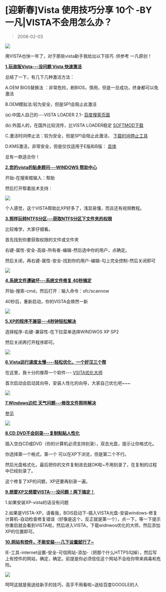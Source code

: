 # [迎新春]Vista 使用技巧分享 10个 -BY 一凡|VISTA不会用怎么办？ 

> 2008-02-03

<div class="pcs-article-content_ptkaiapt4bxy_baiduscarticle" id="detailArticleContent_ptkaiapt4bxy_baiduscarticle">
 <p>
  <img class="blogimg" small="0" src="images/3db5da006b6a362d70f17b027284beb5.jpg"/>
 </p>
 <p>
  用VISTA也快一年了，对于那些vista新手我给出以下技巧 .供参考 一凡原创！
 </p>
 <p>
  <strong>
   <u>
    1.玩盗版Vista---没问题 Vista 快速激活
   </u>
  </strong>
 </p>
 <p>
  总结了一下，有几下几种激活方法：
 </p>
 <p>
  A.OEM BIOS替换法 ：非常危险，刷BIOS，慎用，但是一旦成功，终身都可以免激活
 </p>
 <p>
  B.OEM模拟法:较为安全，但是SP1会阻止此激活
 </p>
 <p>
  (a):中国人自己的---VISTA LOADER 2.1-
  <a href="http://www.baidu.com/s?ie=gb2312&amp;bs=PNG&amp;sr=&amp;z=&amp;cl=3&amp;f=8&amp;wd=VISTA+LOADER&amp;ct=0" target="_blank">
   百度搜索页面
  </a>
 </p>
 <p>
  (b):外国人的，在国外比较流传，比VISTA LOADER稳定
  <a href="http://ysl668.bokee.com/viewdiary.18120591.html" target="_blank">
   SOFTMOD下载
  </a>
 </p>
 <p>
 </p>
 <p>
  C.激活时间停止法：较为安全，但是SP1会阻止此激活，
  <a href="http://soft.patching.net/list_122.html" target="_blank">
   下载时间停止工具
  </a>
 </p>
 <p>
  D.KMS激活，非常安全，但是仅仅适用于E版和B版：
  <a href="http://vbs.net.cn/DNS/vbs/" target="_blank">
   具体
  </a>
 </p>
 <p>
  总有一款适合你！
 </p>
 <p>
  <strong>
   <u>
    2.您的vista的贴身顾问---WINDOWS 帮助中心
   </u>
  </strong>
 </p>
 <p>
  开始-在搜索框输入：帮助
 </p>
 <p>
  然后打开帮着技术支持：
 </p>
 <p>
  <img class="blogimg" small="0" src="images/635573d066e2db52c59818fa89455a99.jpg"/>
 </p>
 <p>
  个人感觉，这个VISTA帮助比XP好多了，浅显易懂，而且还有视频教程。
 </p>
 <p>
  <strong>
   <u>
    3.照样玩转NTFS分区---获取NTFS分区下文件夹的权限
   </u>
  </strong>
 </p>
 <p>
  比较难学，大家仔细看。
 </p>
 <p>
  首先找到你要获取权限的文件或文件夹
 </p>
 <p>
  右键-属性-安全-高级-所有者-编辑-然后选中你的用户，点确定。
 </p>
 <p>
  然后关闭，再右键-属性-安全-找到你的用户-编辑-勾上完全控制-然后关闭即可
 </p>
 <p>
  <u>
   <img class="blogimg" small="0" src="images/4329235e626fd9a51a89ee599c0abf0a.jpg"/>
  </u>
 </p>
 <p>
  <strong>
   <u>
    4.系统文件遭破坏---系统文件修复 40秒搞定
   </u>
  </strong>
 </p>
 <p>
  开始-搜索-cmd，然后打开：输入命令：sfc/scannow
 </p>
 <p>
  40秒后，重新启动，你的VISTA会焕然一新
 </p>
 <p>
  <img class="blogimg" small="0" src="images/ba7beb11ef32c2f5217d9a96d9060dd7.jpg"/>
 </p>
 <p>
  <strong>
   <u>
    5.XP的程序不兼容---4秒钟轻松解决
   </u>
  </strong>
 </p>
 <p>
  选择程序-右键-兼容性-在下拉菜单选择WINDWOS XP SP2
 </p>
 <p>
  然后关闭再打开程序即可。
 </p>
 <p>
  <img class="blogimg" small="0" src="images/63d4f4c7e75cf4c7b5fcd96b44d3e9e6.jpg"/>
 </p>
 <p>
  <strong>
   <u>
    6.Vista运行速度太慢----轻松优化，一个好汉三个帮
   </u>
  </strong>
 </p>
 <p>
  在这里，我十分的推荐一个软件---
  <a href="http://VISTA123.COM" target="_blank">
   VSITA优化大师
  </a>
 </p>
 <p>
  首次启动会启动其向导，安装人性化的向导，大家自己优化吧~~~
 </p>
 <p>
  <img class="blogimg" small="0" src="images/82638af18aaca050cc6968c1610b5eea.jpg"/>
 </p>
 <p>
  <strong>
   <u>
    7.Windows边栏 天气问题---修改文件照样解决
   </u>
  </strong>
 </p>
 <p>
  <a href="http://www.vista123.com/html/233.html" target="_blank">
   参见
  </a>
 </p>
 <p>
  <img class="blogimg" small="0" src="images/95cbaffdd161faf3cd2f87baf2d28611.jpg"/>
 </p>
 <p>
  <strong>
   <u>
    8.CD,DVD不会刻录---复制粘贴人性化
   </u>
  </strong>
 </p>
 <p>
  插入空白CD或DVD（你的计算机必须支持刻录），双击光盘，提示让你格式化。
 </p>
 <p>
  你选择第一个格式，第一个 可以在XP下浏览，但是第二个不行。
 </p>
 <p>
  然后光盘格式化，最后把你的文件复制进去就OK啦~不用刻录了，在复制的过程中已经刻录了。
 </p>
 <p>
  这个修复了XP的问题，XP还要再刻录一遍。
 </p>
 <p>
  <strong>
   <u>
    9.想要XP又想要VISTA---没问题！两下搞定！
   </u>
  </strong>
 </p>
 <p>
  1.如果安装XP-vista的话没有问题
 </p>
 <p>
  2.如果是VISTA-XP，请看我，BOIS启动下-插入VISTA光盘-安装windows-修复计算机-自动检查修复错误（好像是这个，反正就是第一个），点一下，等一下提示你重启就会看到VISTA啦，然后进入VISTA，下载widnwos优化的大师，然后添加XP的位置即可。
 </p>
 <p>
  <strong>
   <u>
    10.网站有控件，不能安装---几下设置就行了~
   </u>
  </strong>
 </p>
 <p>
  IE-工具-internet设置-安全-可信网站-添加-（把那个什么HTTPS勾掉），然后写上有控件的网站，确定，确定。前提是你必须信任这个网站不会给你带来病毒和危险。
 </p>
 <p>
  <img class="blogimg" small="0" src="images/74d85fb65789f37368a5475e88ccc64b.jpg"/>
 </p>
 <p>
  呵呵这就是我送给新手的技巧，高手不用看啦~送给百度GOOGLE的人
 </p>
</div>


